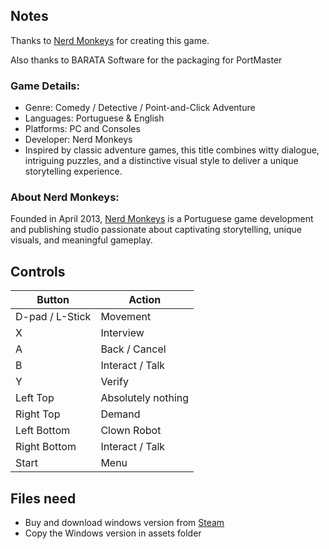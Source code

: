 ## Notes

Thanks to [Nerd Monkeys](http://nerdmonkeys.pt) for creating this game.

Also thanks to BARATA Software for the packaging for PortMaster

### Game Details:

* Genre: Comedy / Detective / Point-and-Click Adventure
* Languages: Portuguese & English
* Platforms: PC and Consoles
* Developer: Nerd Monkeys
* Inspired by classic adventure games, this title combines witty dialogue, intriguing puzzles, and a distinctive visual style to deliver a unique storytelling experience.
 
### About Nerd Monkeys:

Founded in April 2013, [Nerd Monkeys](https://nerdmonkeys.itch.io) is a Portuguese game development and publishing studio passionate about captivating storytelling, unique visuals, and meaningful gameplay.

## Controls

| Button          | Action             |
| --------------- | ------------------ |
| D-pad / L-Stick | Movement           |
| X               | Interview          |
| A               | Back / Cancel      |
| B               | Interact / Talk    |
| Y               | Verify             |
| Left Top        | Absolutely nothing |
| Right Top       | Demand             |
| Left Bottom     | Clown Robot        |
| Right Bottom    | Interact / Talk    |
| Start           | Menu               |


## Files need

* Buy and download windows version from [Steam](https://store.steampowered.com/app/711920/Detective_Case_and_Clown_Bot_in_The_Express_Killer)
* Copy the Windows version in assets folder
